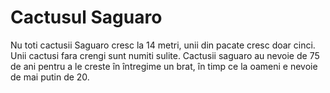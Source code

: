 # Cactusul Saguaro

Nu toti cactusii Saguaro cresc la 14 metri, unii din pacate cresc doar cinci.
Unii cactusi fara crengi sunt numiti sulite. Cactusii saguaro au nevoie de 75 de
ani pentru a le creste în întregime un brat, în timp ce la oameni e nevoie de
mai putin de 20.

